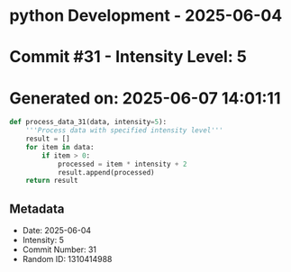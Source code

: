 ﻿# python Development - 2025-06-04
# Commit #31 - Intensity Level: 5
# Generated on: 2025-06-07 14:01:11
```python
def process_data_31(data, intensity=5):
    '''Process data with specified intensity level'''
    result = []
    for item in data:
        if item > 0:
            processed = item * intensity + 2
            result.append(processed)
    return result
```
## Metadata
- Date: 2025-06-04
- Intensity: 5
- Commit Number: 31
- Random ID: 1310414988

